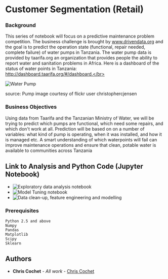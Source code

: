 # Customer Segmentation (Retail)

### Background

This series of notebook will focus on a  predictive maintenance problem competition. The business challenge is brought by www.drivendata.org and the goal is to  predict the operation state (functional, repair needed, complete failure) of water pumps in Tanzania. The water pump data is provided by taarifa.org an organization that provides people the ability to report water and sanitation problems in Africa. Here is a dashboard of the status of water points in Tanzania: http://dashboard.taarifa.org/#/dashboard.</br>

![Water Pump](http://drivendata.materials.s3.amazonaws.com/pumps/pumping.jpg) 

source: Pump image courtesy of flickr user christophercjensen


### Business Objectives

Using data from Taarifa and the Tanzanian Ministry of Water, we will be trying to predict which pumps are functional, which need some repairs, and which don't work at all. Prediction will be based on on a number of variables:  what kind of pump is operating, when it was installed, and how it is managed etc. A smart understanding of which waterpoints will fail can improve maintenance operations and ensure that clean, potable water is available to communities across Tanzania</br>

## Link to Analysis and Python Code (Jupyter Notebook)

* ![Exploratory data analysis notebook](https://github.com/ChristopherCochet/Predictive-Maintenance/blob/master/Pump%20it%20Up%20-%20EDA.ipynb)
* ![Model Tuning notebook](https://github.com/ChristopherCochet/Predictive-Maintenance/blob/master/Pump%20it%20Up%20-%20Optimize%20Model%20Parameters.ipynb)
* ![Data clean-up, feature engineering and modelling](https://github.com/ChristopherCochet/Predictive-Maintenance/blob/master/Pump%20it%20Up%20-%20Data%20Clean-up.ipynb)

### Prerequisites

```
Python 2.5 and above
Numpy
Pandas
Matplotlib
Scipy
Sklearn
```

## Authors

* **Chris Cochet** - *All work* - [Chris Cochet](https://github.com/ChristopherCochet)